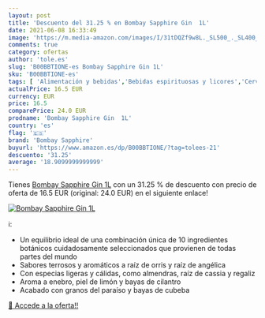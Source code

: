 ```yaml
---
layout: post
title: 'Descuento del 31.25 % en Bombay Sapphire Gin  1L'
date: 2021-06-08 16:33:49
image: 'https://m.media-amazon.com/images/I/31tDQZf9w8L._SL500_._SL400_.jpg'
comments: true
category: ofertas
author: 'tole.es'
slug: 'B00BBTIONE-es Bombay Sapphire Gin 1L'
sku: 'B00BBTIONE-es'
tags: [ 'Alimentación y bebidas','Bebidas espirituosas y licores','Cervezas, vinos y licores','Ginebras','bombay','bombay sapphire','sapphire', ]
actualPrice: 16.5 EUR
currency: EUR
price: 16.5
comparePrice: 24.0 EUR
prodname: 'Bombay Sapphire Gin  1L'
country: 'es'
flag: '🇪🇸'
brand: 'Bombay Sapphire'
buyurl: 'https://www.amazon.es/dp/B00BBTIONE/?tag=tolees-21'
descuento: '31.25'
average: '18.9099999999999'
---
```


Tienes [Bombay Sapphire Gin  1L](https://www.amazon.es/dp/B00BBTIONE/?tag=tolees-21) con un 31.25 % de descuento con precio de oferta de 16.5 EUR (original: 24.0 EUR) en el siguiente enlace!

[![Bombay Sapphire Gin  1L](https://m.media-amazon.com/images/I/31tDQZf9w8L._SL500_._SL400_.jpg)](https://www.amazon.es/dp/B00BBTIONE/?tag=tolees-21)

ℹ️:

- Un equilibrio ideal de una combinación única de 10 ingredientes botánicos cuidadosamente seleccionados que provienen de todas partes del mundo
- Sabores terrosos y aromáticos a raíz de orris y raíz de angélica
- Con especias ligeras y cálidas, como almendras, raíz de cassia y regaliz
- Aroma a enebro, piel de limón y bayas de cilantro
- Acabado con granos del paraíso y bayas de cubeba

[🛒 Accede a la oferta!!](https://www.amazon.es/dp/B00BBTIONE/?tag=tolees-21)
